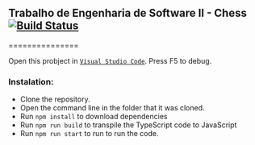 ## Trabalho de Engenharia de Software II - Chess [![Build Status](https://travis-ci.com/Mkalo/chess-es-ii.svg?branch=master)](https://travis-ci.com/Mkalo/chess-es-ii/)

===============

Open this probject in [`Visual Studio Code`](https://code.visualstudio.com/). Press F5 to debug.

### Instalation:

* Clone the repository.
* Open the command line in the folder that it was cloned.
* Run `npm install` to download dependencies
* Run `npm run build` to transpile the TypeScript code to JavaScript
* Run `npm run start` to run to run the code.
